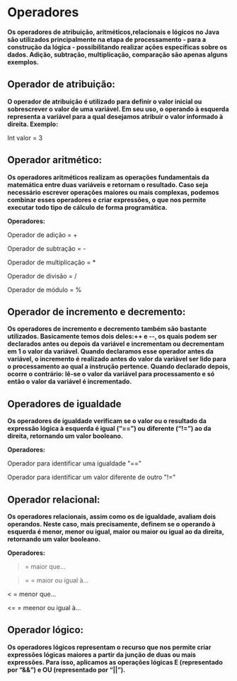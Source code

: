 # Operadores 

**Os operadores de atribuição, aritméticos,relacionais e lógicos no Java são utilizados principalmente na etapa de processamento - para a construção da lógica - possibilitando realizar ações específicas sobre os dados. Adição, subtração, multiplicação, comparação são apenas alguns exemplos.**

## Operador de atribuição:

**O operador de atribuição é utilizado para definir o valor inicial ou sobrescrever o valor de uma variável. Em seu uso, o operando à esquerda representa a variável para a qual desejamos atribuir o valor informado à direita. Exemplo:**

Int valor = 3

## Operador aritmético:

**Os operadores aritméticos realizam as operações fundamentais da matemática entre duas variáveis e retornam o resultado. Caso seja necessário escrever operações maiores ou mais complexas, podemos combinar esses operadores e criar expressões, o que nos permite executar todo tipo de cálculo de forma programática.**

**Operadores:**

Operador de adição = +

Operador de subtração = -

Operador de multiplicação = *

Operador de divisão = /

Operador de módulo = %

## Operador de incremento e decremento:

**Os operadores de incremento e decremento também são bastante utilizados. Basicamente temos dois deles:++ e --, os quais podem ser declarados antes ou depois da variável e incrementam ou decrementam em 1 o valor da variável. Quando declaramos esse operador antes da variável, o incremento é realizado antes do valor da variável ser lido para o processamento ao qual a instrução pertence. Quando declarado depois, ocorre o contrário: lê-se o valor da variável para processamento e só então o valor da variável é incrementado.**

## Operadores de igualdade

**Os operadores de igualdade verificam se o valor ou o resultado da expressão lógica à esquerda é igual (“==”) ou diferente (“!=”) ao da direita, retornando um valor booleano.**

**Operadores:**

Operador para identificar uma igualdade "=="

Operador para identificar um valor diferente de outro "!="

## Operador relacional:

**Os operadores relacionais, assim como os de igualdade, avaliam dois operandos. Neste caso, mais precisamente, definem se o operando à esquerda é menor, menor ou igual, maior ou maior ou igual ao da direita, retornando um valor booleano.**

**Operadores:**

> = maior que...

>= = maior ou igual à...

< = menor que...

<= = meenor ou igual à...

## Operador lógico:

**Os operadores lógicos representam o recurso que nos permite criar expressões lógicas maiores a partir da junção de duas ou mais expressões. Para isso, aplicamos as operações lógicas E (representado por “&&”) e OU (representado por “||”).**
